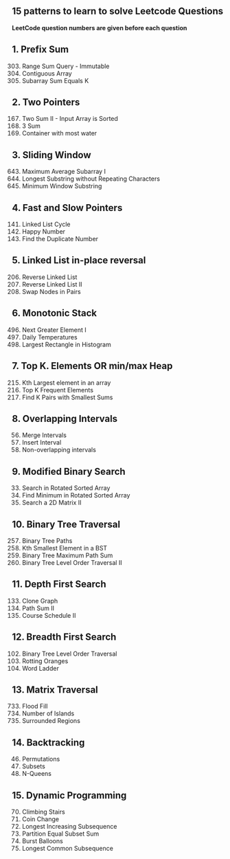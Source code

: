 ## 15 patterns to learn to solve Leetcode Questions
**LeetCode question numbers are given before each question**

**1. Prefix Sum**
---
303. Range Sum Query - Immutable
525. Contiguous Array
560. Subarray Sum Equals K

**2. Two Pointers**
---
167. Two Sum II - Input Array is Sorted
15. 3 Sum
11. Container with most water

**3. Sliding Window**
---
643. Maximum Average Subarray I
3. Longest Substring without Repeating Characters
76. Minimum Window Substring

**4. Fast and Slow Pointers**
---
141. Linked List Cycle
202. Happy Number
287. Find the Duplicate Number

**5. Linked List in-place reversal**
---
206. Reverse Linked List
92. Reverse Linked List II
24. Swap Nodes in Pairs

**6. Monotonic Stack**
---
496. Next Greater Element I
739. Daily Temperatures
84. Largest Rectangle in Histogram

**7. Top K. Elements OR min/max Heap**
---
215. Kth Largest element in an array
347. Top K Frequent Elements
373. Find K Pairs with Smallest Sums

**8. Overlapping Intervals**
---
56. Merge Intervals
57. Insert Interval
435. Non-overlapping intervals

**9. Modified Binary Search**
---
33. Search in Rotated Sorted Array
153. Find Minimum in Rotated Sorted Array
240. Search a 2D Matrix II

**10. Binary Tree Traversal**
---
257. Binary Tree Paths
230. Kth Smallest Element in a BST
124. Binary Tree Maximum Path Sum
107. Binary Tree Level Order Traversal II

**11. Depth First Search**
---
133. Clone Graph
113. Path Sum II
210. Course Schedule II

**12. Breadth First Search**
---
102. Binary Tree Level Order Traversal
994. Rotting Oranges
127. Word Ladder

**13. Matrix Traversal**
---
733. Flood Fill
200. Number of Islands
130. Surrounded Regions

**14. Backtracking**
---
46. Permutations
78. Subsets
51. N-Queens

**15. Dynamic Programming**
---
70. Climbing Stairs
322. Coin Change
300. Longest Increasing Subsequence
416. Partition Equal Subset Sum
312. Burst Balloons
1143. Longest Common Subsequence
